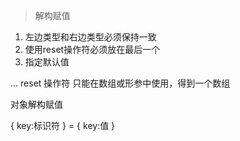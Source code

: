 > 解构赋值


1. 左边类型和右边类型必须保持一致
2. 使用reset操作符必须放在最后一个
3. 指定默认值


... reset 操作符 只能在数组或形参中使用，得到一个数组


对象解构赋值

{
    key:标识符
} = {
    key:值
}